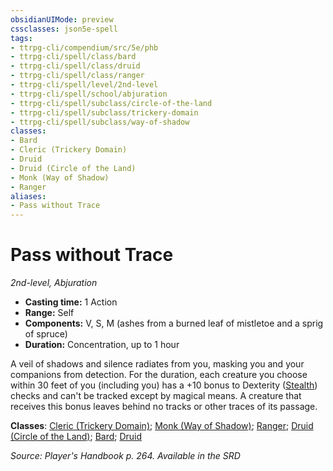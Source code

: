 ```yaml
---
obsidianUIMode: preview
cssclasses: json5e-spell
tags:
- ttrpg-cli/compendium/src/5e/phb
- ttrpg-cli/spell/class/bard
- ttrpg-cli/spell/class/druid
- ttrpg-cli/spell/class/ranger
- ttrpg-cli/spell/level/2nd-level
- ttrpg-cli/spell/school/abjuration
- ttrpg-cli/spell/subclass/circle-of-the-land
- ttrpg-cli/spell/subclass/trickery-domain
- ttrpg-cli/spell/subclass/way-of-shadow
classes:
- Bard
- Cleric (Trickery Domain)
- Druid
- Druid (Circle of the Land)
- Monk (Way of Shadow)
- Ranger
aliases:
- Pass without Trace
---
```

# Pass without Trace
*2nd-level, Abjuration*  


- **Casting time:** 1 Action
- **Range:** Self
- **Components:** V, S, M (ashes from a burned leaf of mistletoe and a sprig of spruce)
- **Duration:** Concentration, up to 1 hour

A veil of shadows and silence radiates from you, masking you and your companions from detection. For the duration, each creature you choose within 30 feet of you (including you) has a +10 bonus to Dexterity ([Stealth](/CLI/skills.md#Stealth)) checks and can't be tracked except by magical means. A creature that receives this bonus leaves behind no tracks or other traces of its passage.

**Classes**: [Cleric (Trickery Domain)](/CLI/lists/list-spells-classes-cleric-trickery-domain.md); [Monk (Way of Shadow)](/CLI/lists/list-spells-classes-monk-way-of-shadow.md); [Ranger](/CLI/lists/list-spells-classes-ranger.md); [Druid (Circle of the Land)](/CLI/lists/list-spells-classes-druid-circle-of-the-land.md); [Bard](/CLI/lists/list-spells-classes-bard.md); [Druid](/CLI/lists/list-spells-classes-druid.md)

*Source: Player's Handbook p. 264. Available in the <span title='Systems Reference Document (5.1)'>SRD</span>*